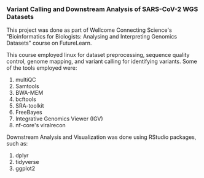 ### **Variant Calling and Downstream Analysis of SARS-CoV-2 WGS Datasets**

This project was done as part of Wellcome Connecting Science's "Bioinformatics for Biologists: Analysing and Interpreting Genomics Datasets" course on FutureLearn.

This course employed linux for dataset preprocessing, sequence quality control, genome mapping, and variant calling for identifying variants.
Some of the tools employed were:
1. multiQC
2. Samtools
3. BWA-MEM
4. bcftools
5. SRA-toolkit
6. FreeBayes
7. Integrative Genomics Viewer (IGV)
8. nf-core's viralrecon

Downstream Analysis and Visualization was done using RStudio packages, such as:
1. dplyr
2. tidyverse
3. ggplot2
